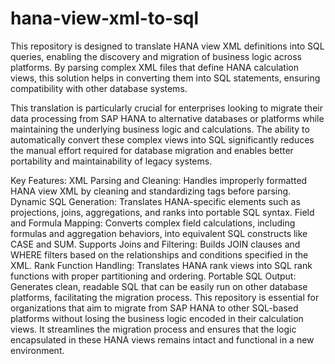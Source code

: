 # hana-view-xml-to-sql
This repository is designed to translate HANA view XML definitions into SQL queries, enabling the discovery and migration of business logic across platforms. By parsing complex XML files that define HANA calculation views, this solution helps in converting them into SQL statements, ensuring compatibility with other database systems.

This translation is particularly crucial for enterprises looking to migrate their data processing from SAP HANA to alternative databases or platforms while maintaining the underlying business logic and calculations. The ability to automatically convert these complex views into SQL significantly reduces the manual effort required for database migration and enables better portability and maintainability of legacy systems.

Key Features:
XML Parsing and Cleaning: Handles improperly formatted HANA view XML by cleaning and standardizing tags before parsing.
Dynamic SQL Generation: Translates HANA-specific elements such as projections, joins, aggregations, and ranks into portable SQL syntax.
Field and Formula Mapping: Converts complex field calculations, including formulas and aggregation behaviors, into equivalent SQL constructs like CASE and SUM.
Supports Joins and Filtering: Builds JOIN clauses and WHERE filters based on the relationships and conditions specified in the XML.
Rank Function Handling: Translates HANA rank views into SQL rank functions with proper partitioning and ordering.
Portable SQL Output: Generates clean, readable SQL that can be easily run on other database platforms, facilitating the migration process.
This repository is essential for organizations that aim to migrate from SAP HANA to other SQL-based platforms without losing the business logic encoded in their calculation views. It streamlines the migration process and ensures that the logic encapsulated in these HANA views remains intact and functional in a new environment.
